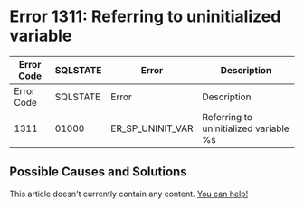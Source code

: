 
# Error 1311: Referring to uninitialized variable


| Error Code | SQLSTATE | Error | Description |
| --- | --- | --- | --- |
| Error Code | SQLSTATE | Error | Description |
| 1311 | 01000 | ER_SP_UNINIT_VAR | Referring to uninitialized variable %s |




## Possible Causes and Solutions


This article doesn't currently contain any content. [You can help!](/kb/en/writing-and-editing-knowledge-base-articles/)

